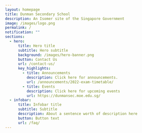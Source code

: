 ```yaml
---
layout: homepage
title: Dunman Secondary School
description: An Isomer site of the Singapore Government
image: /images/logo.png
permalink: /
notification: ""
sections:
  - hero:
      title: Hero title
      subtitle: Hero subtitle
      background: /images/hero-banner.png
      button: Contact Us
      url: /contact-us/
      key_highlights:
        - title: Announcements
          description: Click here for announcements.
          url: /announcements/2022-exam-timetable/
        - title: Events
          description: Click here for upcoming events
          url: https://dunmansec.moe.edu.sg/
  - infobar:
      title: Infobar title
      subtitle: Subtitle
      description: About a sentence worth of description here
      button: Button text
      url: /faq/
---
```

